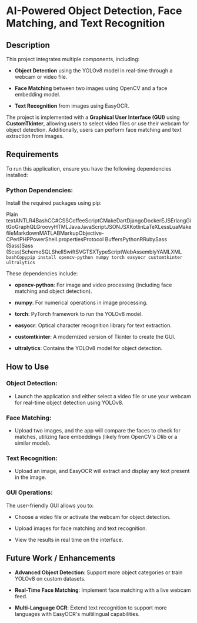 **AI-Powered Object Detection, Face Matching, and Text Recognition**
====================================================================

**Description**
---------------

This project integrates multiple components, including:

*   **Object Detection** using the YOLOv8 model in real-time through a webcam or video file.
    
*   **Face Matching** between two images using OpenCV and a face embedding model.
    
*   **Text Recognition** from images using EasyOCR.
    

The project is implemented with a **Graphical User Interface (GUI)** using **CustomTkinter**, allowing users to select video files or use their webcam for object detection. Additionally, users can perform face matching and text extraction from images.

**Requirements**
----------------

To run this application, ensure you have the following dependencies installed:

### Python Dependencies:

Install the required packages using pip:

Plain textANTLR4BashCC#CSSCoffeeScriptCMakeDartDjangoDockerEJSErlangGitGoGraphQLGroovyHTMLJavaJavaScriptJSONJSXKotlinLaTeXLessLuaMakefileMarkdownMATLABMarkupObjective-CPerlPHPPowerShell.propertiesProtocol BuffersPythonRRubySass (Sass)Sass (Scss)SchemeSQLShellSwiftSVGTSXTypeScriptWebAssemblyYAMLXML`   bashCopypip install opencv-python numpy torch easyocr customtkinter ultralytics   `

These dependencies include:

*   **opencv-python**: For image and video processing (including face matching and object detection).
    
*   **numpy**: For numerical operations in image processing.
    
*   **torch**: PyTorch framework to run the YOLOv8 model.
    
*   **easyocr**: Optical character recognition library for text extraction.
    
*   **customtkinter**: A modernized version of Tkinter to create the GUI.
    
*   **ultralytics**: Contains the YOLOv8 model for object detection.
    

**How to Use**
--------------

### **Object Detection**:

*   Launch the application and either select a video file or use your webcam for real-time object detection using YOLOv8.
    

### **Face Matching**:

*   Upload two images, and the app will compare the faces to check for matches, utilizing face embeddings (likely from OpenCV's Dlib or a similar model).
    

### **Text Recognition**:

*   Upload an image, and EasyOCR will extract and display any text present in the image.
    

### **GUI Operations**:

The user-friendly GUI allows you to:

*   Choose a video file or activate the webcam for object detection.
    
*   Upload images for face matching and text recognition.
    
*   View the results in real time on the interface.
    

**Future Work / Enhancements**
------------------------------

*   **Advanced Object Detection**: Support more object categories or train YOLOv8 on custom datasets.
    
*   **Real-Time Face Matching**: Implement face matching with a live webcam feed.
    
*   **Multi-Language OCR**: Extend text recognition to support more languages with EasyOCR's multilingual capabilities.